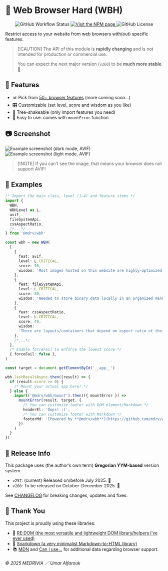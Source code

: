 # 🔨 Web Browser Hard (WBH)

<p align="center">
  <img alt="GitHub Workflow Status" src="https://img.shields.io/github/actions/workflow/status/mdrv/wbh/release.yml"/>
  <a href="https://www.npmjs.com/package/@mdrv/wbh">
    <img alt="Visit the NPM page" src="https://img.shields.io/npm/v/@mdrv/wbh"/>
  </a>
    <img alt="GitHub License" src="https://img.shields.io/github/license/mdrv/wbh">
</p>

Restrict access to your website from web browsers with(out) specific features.

>   [!CAUTION]
>   The API of this module is **rapidly changing** and is not intended for production or commercial use.
>
>   You can expect the next major version (`v260`) to be **much more stable**. 🌟

## 🎁 Features

-   📊 Pick from [50+ browser features](wiki/Feature-list.md) (more coming soon...)
-   🎛️ Customizable (set level, score and wisdom as you like)
-   🌲 Tree-shakeable (only import features you need)
-   🚀 Easy to use: comes with `mountError` function

## 📷 Screenshot

![Example screenshot (dark mode, AVIF)](./res/example1-dark.avif#gh-dark-mode-only)
![Example screenshot (light mode, AVIF)](./res/example1-light.avif#gh-light-mode-only)

>   [!NOTE]
>   If you can’t see the image, that means your browser does not support AVIF!

## 🧭 Examples

```ts
/* Import the main class, level (1–4) and feature items */
import {
  WBH,
  WBHLevel as L,
  avif,
  fileSystemApi,
  cssAspectRatio,
  /*...*/
} from '@mdrv/wbh'

const wbh = new WBH(
  [
    {
      feat: avif,
      level: L.CRITICAL,
      score: 50,
      wisdom: 'Most images hosted on this website are highly-optimized AVIF files.',
    },
    {
      feat: fileSystemApi,
      level: L.CRITICAL,
      score: 50,
      wisdom: 'Needed to store binary data locally in an organized manner.',
    },
    {
      feat: cssAspectRatio,
      level: L.CRITICAL,
      score: 49,
      wisdom:
      'There are layouts/containers that depend on aspect ratio of their surroundings.',
    },
    /*...*/
  ],
  /* Enable forceFail to enforce the lowest score */
  { forceFail: false },
)

const target = document.getElementById('__app__')

wbh.lastResultAsync.then((result) => {
  if (result.score >= 0) {
    /* Mount your actual app here! */
  } else {
    import('@mdrv/wbh/mount').then(({ mountError }) =>
      mountError(result, target, {
        /* You can customize footer with DOM element/Markdown */
        headerEl: 'Oops! :(',
        /* You can customize footer with Markdown */
        footerMd: '[Powered by **@mdrv/wbh**](https://github.com/mdrv/wbh)',
      })
    )
  }
})
```

## 🔔 Release Info

This package uses (the author’s own term) **Gregorian YYM-based** version system.

-   `v257`: (current) Released on/before July 2025. 📅
-   `v260`: To be released on October–December 2025. 🚀

See [CHANGELOG](CHANGELOG.md) for breaking changes, updates and fixes.

## 💖 Thank You

This project is proudly using these libraries:

-   🎨 [RE:DOM (the most versatile and lightweight DOM library/helpers I’ve ever used)](https://github.com/redom/redom)
-   📑 [Snarkdown (a very minimalist Markdown-to-HTML library)](https://github.com/developit/snarkdown)
-   📚 [MDN](https://github.com/mdn/browser-compat-data) and [Can I use...](https://github.com/Fyrd/caniuse) for additional data regarding browser support.

###### © 2025 MEDRIVIA ／ Umar Alfarouk
